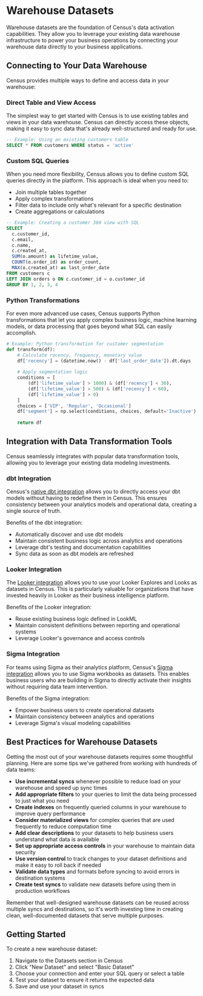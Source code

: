 # Warehouse Datasets

Warehouse datasets are the foundation of Census's data activation capabilities. They allow you to leverage your existing data warehouse infrastructure to power your business operations by connecting your warehouse data directly to your business applications.

## Connecting to Your Data Warehouse

Census provides multiple ways to define and access data in your warehouse:

### Direct Table and View Access

The simplest way to get started with Census is to use existing tables and views in your data warehouse. Census can directly access these objects, making it easy to sync data that's already well-structured and ready for use.

```sql
-- Example: Using an existing customers table
SELECT * FROM customers WHERE status = 'active'
```

### Custom SQL Queries

When you need more flexibility, Census allows you to define custom SQL queries directly in the platform. This approach is ideal when you need to:

- Join multiple tables together
- Apply complex transformations
- Filter data to include only what's relevant for a specific destination
- Create aggregations or calculations

```sql
-- Example: Creating a customer 360 view with SQL
SELECT 
  c.customer_id,
  c.email,
  c.name,
  c.created_at,
  SUM(o.amount) as lifetime_value,
  COUNT(o.order_id) as order_count,
  MAX(o.created_at) as last_order_date
FROM customers c
LEFT JOIN orders o ON c.customer_id = o.customer_id
GROUP BY 1, 2, 3, 4
```

### Python Transformations

For even more advanced use cases, Census supports Python transformations that let you apply complex business logic, machine learning models, or data processing that goes beyond what SQL can easily accomplish.

```python
# Example: Python transformation for customer segmentation
def transform(df):
    # Calculate recency, frequency, monetary value
    df['recency'] = (datetime.now() - df['last_order_date']).dt.days
    
    # Apply segmentation logic
    conditions = [
        (df['lifetime_value'] > 1000) & (df['recency'] < 30),
        (df['lifetime_value'] > 500) & (df['recency'] < 60),
        (df['lifetime_value'] > 0)
    ]
    choices = ['VIP', 'Regular', 'Occasional']
    df['segment'] = np.select(conditions, choices, default='Inactive')
    
    return df
```

## Integration with Data Transformation Tools

Census seamlessly integrates with popular data transformation tools, allowing you to leverage your existing data modeling investments.

### dbt Integration

Census's [native dbt integration](../sources/integrations/native-dbt-integration.md) allows you to directly access your dbt models without having to redefine them in Census. This ensures consistency between your analytics models and operational data, creating a single source of truth.

Benefits of the dbt integration:
- Automatically discover and use dbt models
- Maintain consistent business logic across analytics and operations
- Leverage dbt's testing and documentation capabilities
- Sync data as soon as dbt models are refreshed

### Looker Integration

The [Looker integration](../sources/integrations/looker.md) allows you to use your Looker Explores and Looks as datasets in Census. This is particularly valuable for organizations that have invested heavily in Looker as their business intelligence platform.

Benefits of the Looker integration:
- Reuse existing business logic defined in LookML
- Maintain consistent definitions between reporting and operational systems
- Leverage Looker's governance and access controls

### Sigma Integration

For teams using Sigma as their analytics platform, Census's [Sigma integration](../sources/integrations/sigma.md) allows you to use Sigma workbooks as datasets. This enables business users who are building in Sigma to directly activate their insights without requiring data team intervention.

Benefits of the Sigma integration:
- Empower business users to create operational datasets
- Maintain consistency between analytics and operations
- Leverage Sigma's visual modeling capabilities

## Best Practices for Warehouse Datasets

Getting the most out of your warehouse datasets requires some thoughtful planning. Here are some tips we've gathered from working with hundreds of data teams:

- **Use incremental syncs** whenever possible to reduce load on your warehouse and speed up sync times
- **Add appropriate filters** to your queries to limit the data being processed to just what you need
- **Create indexes** on frequently queried columns in your warehouse to improve query performance
- **Consider materialized views** for complex queries that are used frequently to reduce computation time
- **Add clear descriptions** to your datasets to help business users understand what data is available
- **Set up appropriate access controls** in your warehouse to maintain data security
- **Use version control** to track changes to your dataset definitions and make it easy to roll back if needed
- **Validate data types** and formats before syncing to avoid errors in destination systems
- **Create test syncs** to validate new datasets before using them in production workflows

Remember that well-designed warehouse datasets can be reused across multiple syncs and destinations, so it's worth investing time in creating clean, well-documented datasets that serve multiple purposes.

## Getting Started

To create a new warehouse dataset:

1. Navigate to the Datasets section in Census
2. Click "New Dataset" and select "Basic Dataset"
3. Choose your connection and enter your SQL query or select a table
4. Test your dataset to ensure it returns the expected data
5. Save and use your dataset in syncs
